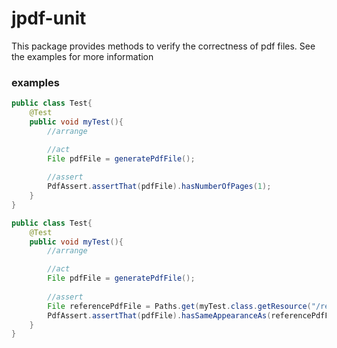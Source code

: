 # jpdf-unit
This package provides methods to verify the correctness of pdf files. See the examples for more information

### examples

```java
public class Test{
    @Test
    public void myTest(){
        //arrange

        //act
        File pdfFile = generatePdfFile();
    
        //assert
        PdfAssert.assertThat(pdfFile).hasNumberOfPages(1);
    }
}

```

```java
public class Test{
    @Test
    public void myTest(){
        //arrange

        //act
        File pdfFile = generatePdfFile();
    
        //assert
        File referencePdfFile = Paths.get(myTest.class.getResource("/reference.pdf")).toFile();
        PdfAssert.assertThat(pdfFile).hasSameAppearanceAs(referencePdfFile);
    }
}

```